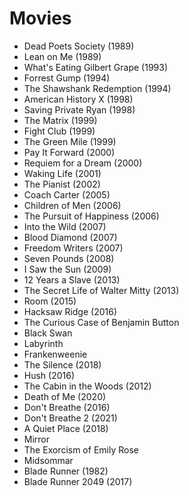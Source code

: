 # Movies
- Dead Poets Society (1989)
- Lean on Me (1989)
- What's Eating Gilbert Grape (1993)
- Forrest Gump (1994)
- The Shawshank Redemption (1994)
- American History X (1998)
- Saving Private Ryan (1998)
- The Matrix (1999)
- Fight Club (1999)
- The Green Mile (1999)
- Pay It Forward (2000)
- Requiem for a Dream (2000)
- Waking Life (2001)
- The Pianist (2002)
- Coach Carter (2005)
- Children of Men (2006)
- The Pursuit of Happiness (2006)
- Into the Wild (2007)
- Blood Diamond (2007)
- Freedom Writers (2007)
- Seven Pounds (2008)
- I Saw the Sun (2009)
- 12 Years a Slave (2013)
- The Secret Life of Walter Mitty (2013)
- Room (2015)
- Hacksaw Ridge (2016)
- The Curious Case of Benjamin Button
- Black Swan
- Labyrinth
- Frankenweenie
- The Silence (2018)
- Hush (2016)
- The Cabin in the Woods (2012)
- Death of Me (2020)
- Don't Breathe (2016)
- Don't Breathe 2 (2021)
- A Quiet Place (2018)
- Mirror
- The Exorcism of Emily Rose
- Midsommar
- Blade Runner (1982)
- Blade Runner 2049 (2017)